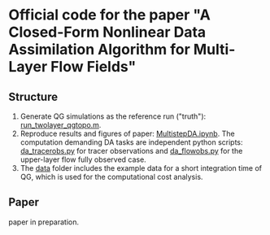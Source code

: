 # Official code for the paper "A Closed-Form Nonlinear Data Assimilation Algorithm for Multi-Layer Flow Fields" ##

## Structure
1. Generate QG simulations as the reference run ("truth"): [run_twolayer_qgtopo.m](./code/qg_2layer_topo).
2. Reproduce results and figures of paper: [MultistepDA.ipynb](./code). The computation demanding DA tasks are independent python scripts: [da_tracerobs.py](./code) for tracer observations and [da_flowobs.py](./code) for the upper-layer flow fully observed case.
3. The [data](./data) folder includes the example data for a short integration time of QG, which is used for the computational cost analysis.

## Paper
paper in preparation.
